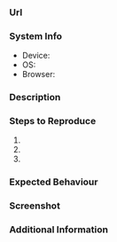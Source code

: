 ### Url

### System Info
* Device:
* OS: 
* Browser:

### Description

### Steps to Reproduce
1. 
2. 
3. 

### Expected Behaviour

### Screenshot

### Additional Information

